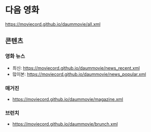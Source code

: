 # 다음 영화
https://moviecord.github.io/daummovie/all.xml

## 콘텐츠

### 영화 뉴스
- 최신: https://moviecord.github.io/daummovie/news_recent.xml
- 많이본: https://moviecord.github.io/daummovie/news_popular.xml

### 매거진
- https://moviecord.github.io/daummovie/magazine.xml

### 브런치
- https://moviecord.github.io/daummovie/brunch.xml
